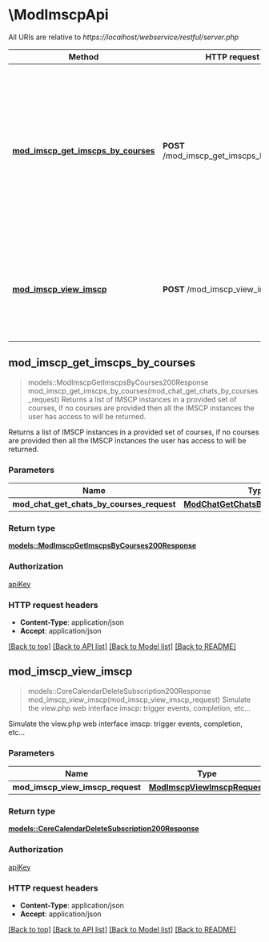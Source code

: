 # \ModImscpApi

All URIs are relative to *https://localhost/webservice/restful/server.php*

Method | HTTP request | Description
------------- | ------------- | -------------
[**mod_imscp_get_imscps_by_courses**](ModImscpApi.md#mod_imscp_get_imscps_by_courses) | **POST** /mod_imscp_get_imscps_by_courses | Returns a list of IMSCP instances in a provided set of courses,                             if no courses are provided then all the IMSCP instances the user has access to will be returned.
[**mod_imscp_view_imscp**](ModImscpApi.md#mod_imscp_view_imscp) | **POST** /mod_imscp_view_imscp | Simulate the view.php web interface imscp: trigger events, completion, etc...



## mod_imscp_get_imscps_by_courses

> models::ModImscpGetImscpsByCourses200Response mod_imscp_get_imscps_by_courses(mod_chat_get_chats_by_courses_request)
Returns a list of IMSCP instances in a provided set of courses,                             if no courses are provided then all the IMSCP instances the user has access to will be returned.

Returns a list of IMSCP instances in a provided set of courses,                             if no courses are provided then all the IMSCP instances the user has access to will be returned.

### Parameters


Name | Type | Description  | Required | Notes
------------- | ------------- | ------------- | ------------- | -------------
**mod_chat_get_chats_by_courses_request** | [**ModChatGetChatsByCoursesRequest**](ModChatGetChatsByCoursesRequest.md) |  | [required] |

### Return type

[**models::ModImscpGetImscpsByCourses200Response**](mod_imscp_get_imscps_by_courses_200_response.md)

### Authorization

[apiKey](../README.md#apiKey)

### HTTP request headers

- **Content-Type**: application/json
- **Accept**: application/json

[[Back to top]](#) [[Back to API list]](../README.md#documentation-for-api-endpoints) [[Back to Model list]](../README.md#documentation-for-models) [[Back to README]](../README.md)


## mod_imscp_view_imscp

> models::CoreCalendarDeleteSubscription200Response mod_imscp_view_imscp(mod_imscp_view_imscp_request)
Simulate the view.php web interface imscp: trigger events, completion, etc...

Simulate the view.php web interface imscp: trigger events, completion, etc...

### Parameters


Name | Type | Description  | Required | Notes
------------- | ------------- | ------------- | ------------- | -------------
**mod_imscp_view_imscp_request** | [**ModImscpViewImscpRequest**](ModImscpViewImscpRequest.md) |  | [required] |

### Return type

[**models::CoreCalendarDeleteSubscription200Response**](core_calendar_delete_subscription_200_response.md)

### Authorization

[apiKey](../README.md#apiKey)

### HTTP request headers

- **Content-Type**: application/json
- **Accept**: application/json

[[Back to top]](#) [[Back to API list]](../README.md#documentation-for-api-endpoints) [[Back to Model list]](../README.md#documentation-for-models) [[Back to README]](../README.md)

